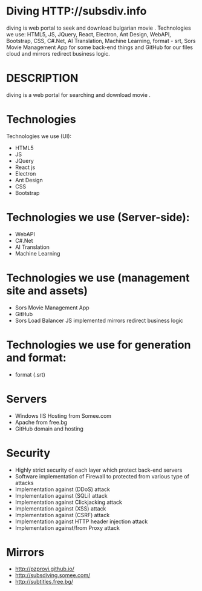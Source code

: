 #   Diving HTTP://subsdiv.info
  diving is web portal to seek and download bulgarian movie  . Technologies we use: HTML5, JS, JQuery, React, Electron, Ant Design, WebAPI, Bootstrap, CSS, C#.Net, AI Translation, Machine Learning,   format - srt, Sors Movie Management App for some back-end things and GitHub for our files cloud and mirrors redirect business logic.
# DESCRIPTION
  diving is a web portal for searching and download movie  .

# Technologies
Technologies we use (UI): 
 - HTML5
 - JS
 - JQuery
 - React js
 - Electron
 - Ant Design
 - CSS
 - Bootstrap
      
 # Technologies we use (Server-side): 
 - WebAPI
 - C#.Net
 - AI Translation
 - Machine Learning
  
 # Technologies we use (management site and assets) 
 - Sors Movie Management App 
 - GitHub 
 - Sors Load Balancer JS implemented mirrors redirect business logic
   
 # Technologies we use for   generation and format:
 -   format (.srt)
  
 # Servers
 - Windows IIS Hosting from Somee.com
 - Apache from free.bg
 - GitHub domain and hosting
 
 # Security
 - Highly strict security of each layer which protect back-end servers
 - Software implementation of Firewall to protected from various type of attacks
 - Implementation against (DDoS) attack
 - Implementation against (SQLi) attack
 - Implementation against Clickjacking attack
 - Implementation against (XSS) attack
 - Implementation against (CSRF) attack
 - Implementation against HTTP header injection attack
 - Implementation against/from Proxy attack
 
 # Mirrors
  - http://pzprovi.github.io/
  - http://subsdiving.somee.com/
  - http://subtitles.free.bg/
  
